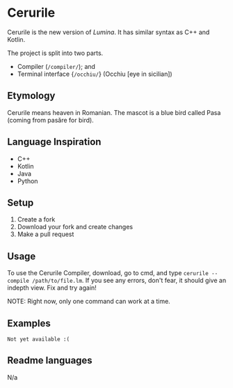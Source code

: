 # Cerurile

Cerurile is the new version of *Lumina*. It has similar syntax as C++ and Kotlin.

The project is split into two parts.
* Compiler (```/compiler/```); and
* Terminal interface {```/occhiu/```} (Occhiu [eye in sicilian])

## Etymology

Cerurile means heaven in Romanian. The mascot is a blue bird called Pasa (coming from pasăre for bird).

## Language Inspiration

* C++
* Kotlin
* Java
* Python

## Setup

1. Create a fork
2. Download your fork and create changes
3. Make a pull request

## Usage

To use the Cerurile Compiler, download, go to cmd, and type ```cerurile --compile /path/to/file.lm```. If you see any errors, don't fear, it should give an indepth view. Fix and try again!

NOTE: Right now, only one command can work at a time.

## Examples

```Not yet available :(```

## Readme languages
N/a